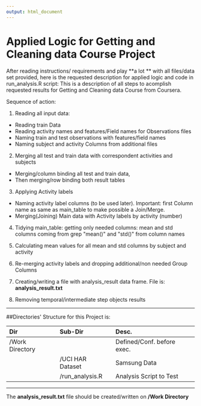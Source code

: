 ```yaml
---
output: html_document
---
```

# Applied Logic for Getting and Cleaning data Course Project

After reading instructions/ requirements and play **a lot ** with all files/data set provided, here is the requested description for applied logic and code in run_analysis.R script:
This is a description of all steps to acomplish requested results for Getting and Cleaning data Course from Coursera.

Sequence of action:

1. Reading all input data:
 * Reading train Data
 * Reading activity names and features/Field names for Observations files
 * Naming train and test observations with features/field names
 * Naming subject and activity Columns from additional files
    
2. Merging all test and train data with correspondent activities and subjects
 * Merging/column binding all test and train data, 
 * Then merging/row binding both result tables

3. Applying Activity labels
 * Naming activity label columns (to be used later). Important: first Column name as same as main_table to make possible a Join/Merge.
 * Merging(Joining) Main data with Activity labels by activity (number)
    

4. Tidying main_table: getting only needed columns: mean and std columns coming from grep "mean()" and "std()" from column names

5. Calculating mean values for all mean and std columns by subject and activity

6. Re-merging activity labels and dropping additional/non needed Group Columns

7. Creating/writing a file with analysis_result data frame. File is: **analysis_result.txt**

8. Removing temporal/intermediate step objects results

***
##Directories' Structure for this Project is:

|Dir             |Sub-Dir         |Desc.                      |
|:-------------- |:-------------- |:------------------------- |
|/Work Directory |                |Defined/Conf. before exec. |
|                |/UCI HAR Dataset|Samsung Data               |
|                |/run_analysis.R |Analysis Script to Test    |

***

The **analysis_result.txt** file should be created/written on **/Work Directory** 


